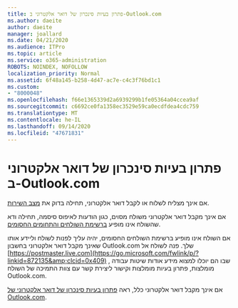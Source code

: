 ```yaml
---
title: פתרון בעיות סינכרון של דואר אלקטרוני ב-Outlook.com
ms.author: daeite
author: daeite
manager: joallard
ms.date: 04/21/2020
ms.audience: ITPro
ms.topic: article
ms.service: o365-administration
ROBOTS: NOINDEX, NOFOLLOW
localization_priority: Normal
ms.assetid: 6f48a145-b258-4d47-ac7e-c4c3f76bd1c1
ms.custom:
- "8000048"
ms.openlocfilehash: f66e1365339d2a6939299b1fe05364a04ccea9af
ms.sourcegitcommit: c6692ce0fa1358ec3529e59ca0ecdfdea4cdc759
ms.translationtype: MT
ms.contentlocale: he-IL
ms.lasthandoff: 09/14/2020
ms.locfileid: "47671831"
---
```

# <a name="fix-outlookcom-email-sync-issues"></a>פתרון בעיות סינכרון של דואר אלקטרוני ב-Outlook.com

אם אינך מצליח לשלוח או לקבל דואר אלקטרוני, תחילה בדוק את [מצב השירות](https://go.microsoft.com/fwlink/p/?linkid=837482&amp;clcid=0x409).
  
אם אינך מקבל דואר אלקטרוני משולח מסוים, כגון הודעות לאיפוס סיסמה, תחילה ודא שהשולח אינו מופיע [ברשימת השולחים והתחומים החסומים](https://outlook.live.com/mail/options/mail/junkEmail/blockedSendersAndDomains).
  
אם השולח אינו מופיע ברשימת השולחים החסומים, יהיה עליך לפנות לשולח וליידע אותו שאינך מקבל דואר אלקטרוני בחשבון Outlook.com שלך. פנה לשולח אל [https://postmaster.live.com](https://go.microsoft.com/fwlink/p/?linkid=872135&amp;clcid=0x409) , שבו הם יוכלו למצוא מידע אודות שיטות עבודה מומלצות, פתרון בעיות מומלצות וקישור ליצירת קשר עם צוות התמיכה של השולח Outlook.com.
  
אם אינך מקבל דואר אלקטרוני כלל, ראה [פתרון בעיות סינכרון של דואר אלקטרוני של Outlook.com](https://support.office.com/article/d39e3341-8d79-4bf1-b3c7-ded602233642?wt.mc_id=Office_Outlook_com_Alchemy).